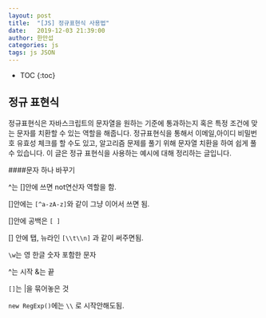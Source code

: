 ```yaml
---
layout: post
title:  "[JS] 정규표현식 사용법"
date:   2019-12-03 21:39:00
author: 한만섭
categories: js
tags: js JSON 
---
```


* TOC
{:toc}




## 정규 표현식

정규표현식은 자바스크립트의 문자열을 원하는 기준에 통과하는지 혹은 특정 조건에 맞는 문자를 치환할 수 있는 역할을 해줍니다. 정규표현식을 통해서 이메일,아이디 비밀번호 유효성 체크를 할 수도 있고, 알고리즘 문제를 풀기 위해 문자열 치환을 하여 쉽게 풀 수 있습니다. 이 글은 정규 표현식을 사용하는 예시에 대해 정리하는 글입니다.  



####문자 하나 바꾸기 











^는 []안에 쓰면 not연산자 역할을 함.

[]안에는 `[^a-zA-z]`와 같이 그냥 이어서 쓰면 됨. 

[]안에 공백은 `[ ]`

[] 안에 탭, 뉴라인 `[\\t\\n]` 과 같이 써주면됨. 

`\w`는 영 한글 숫자 포함한 문자 

^는 시작 &는 끝 

`[]`는 |을 묶어놓은 것 

`new RegExp()`에는 `\\` 로 시작안해도됨. 